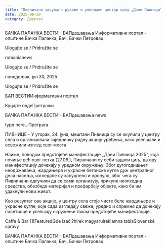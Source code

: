 ```yaml
---
title: "Пивничани засукали рукаве и улепшали центар пред „Дане Пивница”"
date: 2025-06-30
category: Друштво
---
```


БАЧКА ПАЛАНКА ВЕСТИ - БАПдешавања Информативни портал - општине Бачка Паланка, Бач, Бачки Петровац

Ulogujte se / Pridružite se

romanianews

Ulogujte se / Pridružite se

понедељак, јун 30, 2025

Ulogujte se / Pridružite se

БАП ВЕСТИИнформативни портал

Куцајте овдеПретражи

БАЧКА ПАЛАНКА ВЕСТИ - БАПдешавања news

type here...Претрага

ПИВНИЦЕ – У уторак, 24. јуна, мештани Пивница су се окупили у центру села и организовали заједничку радну акцију уређења, како улепшали и освежили изглед свог места.

Наиме, поводом предстојеће манифестације „Дани Пивница 2025“, која почиње већ овог петка (27.06.), Пивничани су себи задали циљ, да ову манифестацију дочекају у уредном окружењу.
Због дугогодишњег неодржавања, жардињере и украсне бетонске кугле дуж централног дела насеља, изгледале су запуштено и оронуло, због чега су Пивничани одлучили да се сами организују, прикупе неопходна средства, обезбеде материјал и префарбају објекте, како би им удахнули нови живот.


Као резултат ове акције, у центру села стоје чисте беле жардињере и украсне кугле, које сада изгледају свеже, уредно и спремно да дочекају посетиоце и улепшају окружење током предстојеће манифестације.

Caffe & Bar (1)FeaturedGde izaći?hírek magyarulreklamna tablaSlovenské správy

БАЧКА ПАЛАНКА ВЕСТИ - БАПдешавања Информативни портал - општине Бачка Паланка, Бач, Бачки Петровац

